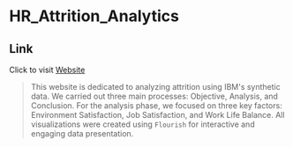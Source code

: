 # HR_Attrition_Analytics

## Link
Click to visit [Website](https://sites.google.com/ar.iitr.ac.in/attrition/introduction)

> This website is dedicated to analyzing attrition using IBM's synthetic data. We carried out three main processes: Objective, Analysis, and Conclusion.
> For the analysis phase, we focused on three key factors: Environment Satisfaction, Job Satisfaction, and Work Life Balance. All visualizations were created using `Flourish` for interactive and engaging data presentation.


